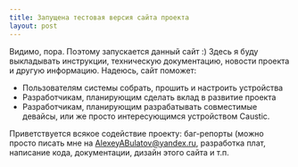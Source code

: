 ```yaml
---
title: Запущена тестовая версия сайта проекта
layout: post
---
```


Видимо, пора. Поэтому запускается данный сайт :)
Здесь я буду выкладывать инструкции, техническую документацию, новости 
проекта и другую информацию. Надеюсь, сайт поможет:

- Пользователям системы собрать, прошить и настроить устройства
- Разработчикам, планирующим сделать вклад в развитие проекта
- Разработчикам, планирующим разрабатывать совместимые девайсы, или же просто интересующимся устройством Caustic.

Приветствуется всякое содействие проекту: баг-репорты (можно
просто пиcать мне на [AlexeyABulatov@yandex.ru](mailto:AlexeyABulatov@yandex.ru),
разработка плат, написание кода, документации, дизайн этого сайта и т.п.
